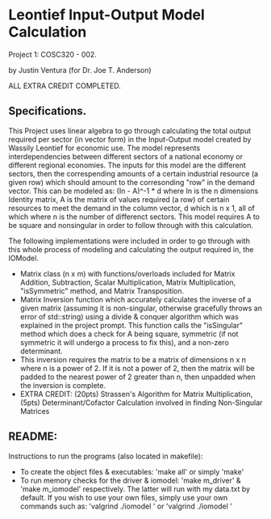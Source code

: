 # Leontief Input-Output Model Calculation

Project 1: COSC320 - 002.

by Justin Ventura (for Dr. Joe T. Anderson)

ALL EXTRA CREDIT COMPLETED.

## Specifications.

This Project uses linear algebra to go through calculating the total output required per sector (in vector form) in the Input-Output model created by Wassily Leontief for economic use.  The model represents interdependencies between different sectors of a national economy or different regional economies.  The inputs for this model are the different sectors, then the correspending amounts of a certain industrial resource (a given row) which should amount to the corresonding "row" in the demand vector.  This can be modeled as: (In - A)^-1 * d where In is the n dimensions Identity matrix, A is the matrix of values required (a row) of certain resources to meet the demand in the column vector, d which is n x 1, all of which where n is the number of differenct sectors.  This model requires A to be square and nonsingular in order to follow through with this calculation.


The following implementations were included in order to go through with this whole process of modeling and calculating the output required in, the IOModel.

- Matrix class (n x m) with functions/overloads included for Matrix Addition, Subtraction, Scalar Multiplication, Matrix Multiplication, "isSymmetric" method, and Matrix Transposition.
- Matrix Inversion function which accurately calculates the inverse of a given matrix (assuming it is non-singular, otherwise gracefully throws an error of std::string) using a divide & conquer algorithm which was explained in the project prompt. This function calls the "isSingular" method which does a check for A being square, symmetric (if not symmetric it will undergo a process to fix this), and a non-zero determinant.
- This inversion requires the matrix to be a matrix of dimensions n x n where n is a power of 2. If it is not a power of 2, then the matrix will be padded to the nearest power of 2 greater than n, then unpadded when the inversion is complete.
- EXTRA CREDIT: (20pts) Strassen's Algorithm for Matrix Multiplication, (5pts) Determinant/Cofactor Calculation involved in finding Non-Singular Matrices

## README:

Instructions to run the programs (also located in makefile):
- To create the object files & executables: 'make all' or simply 'make'
- To run memory checks for the driver & iomodel: 'make m_driver' & 'make m_iomodel' respectively.  The latter will run with my data.txt by default.  If you wish to use your own files, simply use your own commands such as: 'valgrind ./iomodel <filename>' or 'valgrind ./iomodel <file1> <file2> <file n>'
